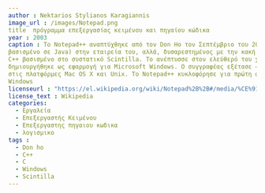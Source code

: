 ```yaml
---
author : Nektarios Stylianos Karagiannis
image_url : /images/Notepad.png
title  πρόγραμμα επεξεργασίας κειμένου και πηγαίου κώδικα
year : 2003
caption : Το Notepad++ αναπτύχθηκε από τον Don Ho τον Σεπτέμβριο του 2003. Ο Ho χρησιμοποιούσε αρχικά το JEXT (ένα πρόγραμμα επεξεργασίας κειμένου
βασισμένο σε Java) στην εταιρεία του, αλλά, δυσαρεστημένος με την κακή του απόδοση, άρχισε να αναπτύσσει ένα πρόγραμμα επεξεργασίας κειμένου γραμμένο σε
C++ βασισμένο στο συστατικό Scintilla. Το ανέπτυσσε στον ελεύθερό του χρόνο, αφού η ιδέα είχε απορριφθεί από την εταιρεία του. Το Notepad++
δημιουργήθηκε ως εφαρμογή για Microsoft Windows. Ο συγγραφέας εξέτασε –αλλά απέρριψε– την ιδέα της χρήσης του wxWidgets για τη μεταφορά του επεξεργαστή
στις πλατφόρμες Mac OS X και Unix. Το Notepad++ κυκλοφόρησε για πρώτη φορά στην πλατφόρμα SourceForge στις 25 Νοεμβρίου 2003, ως εφαρμογή μόνο για τα
Windows
licenseurl : "https://el.wikipedia.org/wiki/Notepad%2B%2B#/media/%CE%91%CF%81%CF%87%CE%B5%CE%AF%CE%BF:Notepad++_v6.9.2_on_Windows_10,_with_MediaWiki_1.27.1_source_code.png"
license_text : Wikipedia
categories:
  - Εργαλεία
  - Επεξεργαστής Κειμένου
  - Επεξεργαστης πηγαιου κωδικα
  - λογισμικο
tags :
  - Don ho
  - C++
  - C
  - Windows
  - Scintilla
---
```


